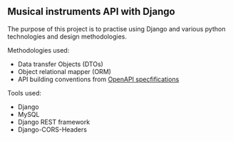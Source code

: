 ## Musical instruments API with Django

The purpose of this project is to practise using Django and various python technologies and design methodologies.

Methodologies used:
  - Data transfer Objects (DTOs)
  - Object relational mapper (ORM)
  - API building conventions from  [OpenAPI specfifications](https://swagger.io/specification/)


Tools used:
  - Django
  - MySQL
  - Django REST framework
  - Django-CORS-Headers
